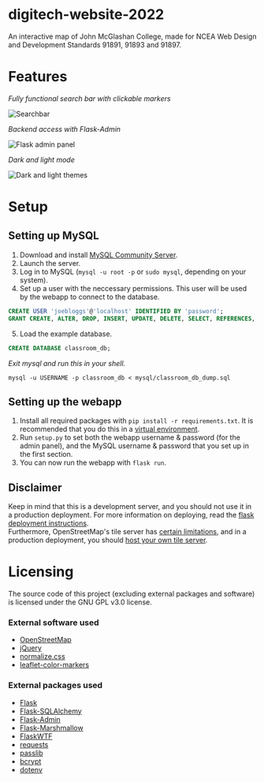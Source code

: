 # digitech-website-2022
An interactive map of John McGlashan College, made for NCEA Web Design and Development Standards 91891, 91893 and 91897.

# Features
*Fully functional search bar with clickable markers*

![Searchbar](https://i.ibb.co/VLkY3WX/menu-bar.png)

*Backend access with Flask-Admin*

![Flask admin panel](https://i.ibb.co/FVVVPS5/admin-panel.png)

*Dark and light mode*

![Dark and light themes](https://i.ibb.co/BTgJ1Dr/themes.png)

# Setup 
## Setting up MySQL 
1. Download and install [MySQL Community Server](https://dev.mysql.com/downloads/mysql/).
2. Launch the server. 
3. Log in to MySQL (`mysql -u root -p` or `sudo mysql`, depending on your system).
4. Set up a user with the neccessary permissions. This user will be used by the webapp to connect to the database.
```sql
CREATE USER 'joebloggs'@'localhost' IDENTIFIED BY 'password';
GRANT CREATE, ALTER, DROP, INSERT, UPDATE, DELETE, SELECT, REFERENCES, RELOAD on *.* TO 'joebloggs'@'localhost' WITH GRANT OPTION;
```
5. Load the example database. 
```sql
CREATE DATABASE classroom_db;
```
*Exit mysql and run this in your shell.*
```shell
mysql -u USERNAME -p classroom_db < mysql/classroom_db_dump.sql
```

## Setting up the webapp
1. Install all required packages with `pip install -r requirements.txt`. It is recommended that you do this in a [virtual environment](https://www.dataquest.io/blog/a-complete-guide-to-python-virtual-environments/).
2. Run `setup.py` to set both the webapp username & password (for the admin panel), and the MySQL username & password that you set up in the first section.
3. You can now run the webapp with `flask run`. 

## Disclaimer
Keep in mind that this is a development server, and you should not use it in a production deployment. For more information on deploying, read the [flask deployment instructions](https://flask.palletsprojects.com/en/2.2.x/deploying/).<br>
Furthermore, OpenStreetMap's tile server has [certain limitations](https://operations.osmfoundation.org/policies/tiles/), and in a production deployment, you should [host your own tile server](https://switch2osm.org/serving-tiles/). 

# Licensing
The source code of this project (excluding external packages and software) is licensed under the GNU GPL v3.0 license.

### External software used
- [OpenStreetMap](https://www.openstreetmap.org/copyright)
- [jQuery](https://jquery.org/license/)
- [normalize.css](https://github.com/necolas/normalize.css/blob/master/LICENSE.md)
- [leaflet-color-markers](https://github.com/pointhi/leaflet-color-markers/blob/master/LICENSE)

### External packages used 
- [Flask](https://flask.palletsprojects.com/en/2.1.x/license/)
- [Flask-SQLAlchemy](https://flask-sqlalchemy.palletsprojects.com/en/2.x/license/)
- [Flask-Admin](https://github.com/flask-admin/flask-admin/blob/master/LICENSE)
- [Flask-Marshmallow](https://flask-marshmallow.readthedocs.io/en/latest/license.html)
- [FlaskWTF](https://flask-wtf.readthedocs.io/en/0.15.x/license/)
- [requests](https://github.com/psf/requests/blob/main/LICENSE)
- [passlib](https://passlib.readthedocs.io/en/stable/copyright.html)
- [bcrypt](https://github.com/pyca/bcrypt/blob/main/LICENSE)
- [dotenv](https://github.com/theskumar/python-dotenv/blob/master/LICENSE)
